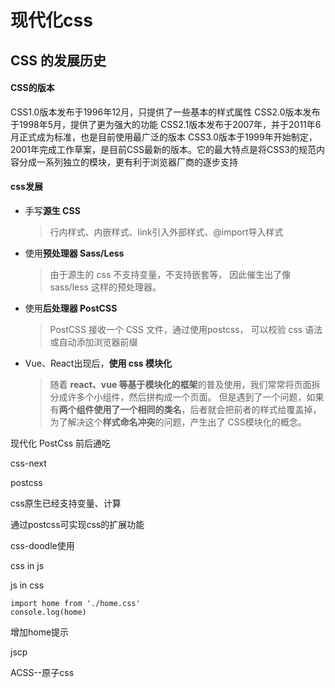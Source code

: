 # 现代化css

## CSS 的发展历史

#### CSS的版本

CSS1.0版本发布于1996年12月，只提供了一些基本的样式属性
CSS2.0版本发布于1998年5月，提供了更为强大的功能
CSS2.1版本发布于2007年，并于2011年6月正式成为标准，也是目前使用最广泛的版本
CSS3.0版本于1999年开始制定，2001年完成工作草案，是目前CSS最新的版本。它的最大特点是将CSS3的规范内容分成一系列独立的模块，更有利于浏览器厂商的逐步支持

#### css发展

- 手写**源生 CSS**

  > 行内样式、内嵌样式、link引入外部样式、@import导入样式

- 使用**预处理器 Sass/Less**

  > 由于源生的 css 不支持变量，不支持嵌套等，
  > 因此催生出了像 sass/less 这样的预处理器。

- 使用**后处理器 PostCSS**

  > PostCSS 接收一个 CSS 文件，通过使用postcss，
  > 可以校验 css 语法或自动添加浏览器前缀

- Vue、React出现后，**使用 css 模块化**

  > 随着 **react、vue 等基于模块化的框架**的普及使用，我们常常将页面拆分成许多个小组件，然后拼构成一个页面。
  > 但是遇到了一个问题，如果有**两个组件使用了一个相同的类名**，后者就会把前者的样式给覆盖掉，为了解决这个**样式命名冲突**的问题，产生出了 CSS模块化的概念。



现代化 PostCss 前后通吃

css-next

postcss

css原生已经支持变量、计算

通过postcss可实现css的扩展功能



css-doodle使用



css in js

js in css

```
import home from './home.css'
console.log(home)
```





增加home提示



jscp



ACSS--原子css